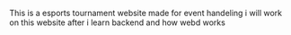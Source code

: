 This is a esports tournament website made for event handeling
i will work on this website after i learn backend and how webd works
